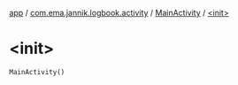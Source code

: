 [app](../../index.md) / [com.ema.jannik.logbook.activity](../index.md) / [MainActivity](index.md) / [&lt;init&gt;](./-init-.md)

# &lt;init&gt;

`MainActivity()`